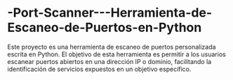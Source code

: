 # -Port-Scanner---Herramienta-de-Escaneo-de-Puertos-en-Python
Este proyecto es una herramienta de escaneo de puertos personalizada escrita en Python. El objetivo de esta herramienta es permitir a los usuarios escanear puertos abiertos en una dirección IP o dominio, facilitando la identificación de servicios expuestos en un objetivo específico. 
